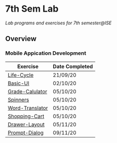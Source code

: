 # 7th Sem Lab

_Lab programs and exercises for 7th semester@ISE_

## Overview

### Mobile Appication Development

| Exercise                                                           | Date Completed |
| ------------------------------------------------------------------ | -------------- |
| [Life-Cycle](Mobile-Application-Development/Life-Cycle)            | 21/09/20       |
| [Basic-UI](Mobile-Application-Development/BasicUI)                 | 02/10/20       |
| [Grade-Calulator](Mobile-Application-Development/Grade-Calculator) | 05/10/20       |
| [Spinners](Mobile-Application-Development/Spinners)                | 05/10/20       |
| [Word-Translator](Mobile-Application-Development/Word-Translator)  | 05/10/20       |
| [Shopping-Cart](Mobile-Application-Development/Shopping-Cart)      | 05/10/20       |
| [Drawer-Layout](Mobile-Application-Development/Drawer-Layout)      | 05/11/20       |
| [Prompt-Dialog](Mobile-Application-Development/Prompt-Dialog)      | 09/11/20       |
